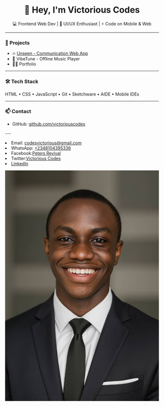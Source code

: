<h1 align="center">👋 Hey, I'm Victorious Codes</h1>

<p align="center">
  💻 Frontend Web Dev | 🎨 UI/UX Enthusiast | ⚡ Code on Mobile & Web
</p>

---

### 🚀 Projects

- 🔥 [Unseen - Communication Web App](https://victoriouscodes.github.io/unseen-webapp/)
- 🎵 VibeTune - Offline Music Player
- 👨‍💻 Portfolio

---

### 🛠️ Tech Stack

HTML • CSS • JavaScript • Git • Sketchware • AIDE • Mobile IDEs

---

### 📫 Contact

- GitHub: [github.com/victoriouscodes](https://github.com/victoriouscodes)



---<li>Email: <a href="mailto:codesvictorious@gmail.com">codesvictorious@gmail.com</a></li>
        <li>WhatsApp: <a href="https://wa.me/2348104395336">+2348104395336</a></li>
        <li>Facebook:<a href="https://www.facebook.com/share/19dXFRop2i/">Peters Revival</a></li>
        <li>Twitter:<a href="https://x.com/codesVictorious?s=09">Victorious Codes</a></li>
        <li><a href="https://linkedin.com/in/VictoriousCodes" target="_blank">LinkedIn</a></li>

![Me](victorious.jpg)